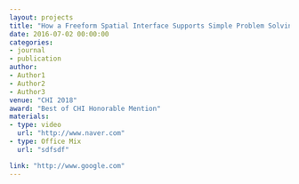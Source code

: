 ```yaml
---
layout: projects
title: "How a Freeform Spatial Interface Supports Simple Problem Solving Tasks"
date: 2016-07-02 00:00:00
categories:
- journal
- publication
author:
- Author1
- Author2
- Author3
venue: "CHI 2018"
award: "Best of CHI Honorable Mention"
materials:
- type: video
  url: "http://www.naver.com"
- type: Office Mix
  url: "sdfsdf"

link: "http://www.google.com"
---
```



